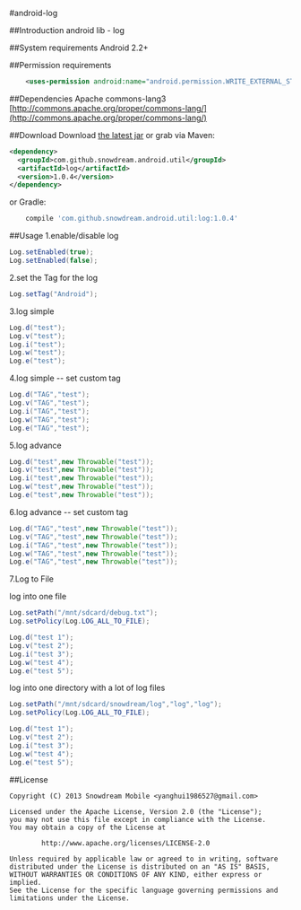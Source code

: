 #android-log

##Introduction
android lib - log

##System requirements
Android 2.2+

##Permission requirements
```xml
    <uses-permission android:name="android.permission.WRITE_EXTERNAL_STORAGE" />
```

##Dependencies
Apache commons-lang3   [http://commons.apache.org/proper/commons-lang/](http://commons.apache.org/proper/commons-lang/)

##Download
Download [the latest jar][1] or grab via Maven:

```xml
<dependency>
  <groupId>com.github.snowdream.android.util</groupId>
  <artifactId>log</artifactId>
  <version>1.0.4</version>
</dependency>
```

or Gradle:
```groovy
    compile 'com.github.snowdream.android.util:log:1.0.4'
```

##Usage
1.enable/disable log  
```java
Log.setEnabled(true);  
Log.setEnabled(false);  
```

2.set the Tag for the log  
```java
Log.setTag("Android");  
```

3.log simple  
```java
Log.d("test");  
Log.v("test");  
Log.i("test");  
Log.w("test");  
Log.e("test");  
```

4.log simple -- set custom tag  
```java
Log.d("TAG","test");  
Log.v("TAG","test");  
Log.i("TAG","test");  
Log.w("TAG","test");  
Log.e("TAG","test");  
```

5.log advance  
```java
Log.d("test",new Throwable("test"));  
Log.v("test",new Throwable("test"));  
Log.i("test",new Throwable("test"));  
Log.w("test",new Throwable("test"));  
Log.e("test",new Throwable("test"));  
```

6.log advance  -- set custom tag   
```java
Log.d("TAG","test",new Throwable("test"));  
Log.v("TAG","test",new Throwable("test"));  
Log.i("TAG","test",new Throwable("test"));  
Log.w("TAG","test",new Throwable("test"));  
Log.e("TAG","test",new Throwable("test"));  
```

7.Log to File

log into one file      
```java
Log.setPath("/mnt/sdcard/debug.txt");
Log.setPolicy(Log.LOG_ALL_TO_FILE);

Log.d("test 1");
Log.v("test 2");
Log.i("test 3");
Log.w("test 4");
Log.e("test 5");
```

log into one directory with a lot of log files
```java
Log.setPath("/mnt/sdcard/snowdream/log","log","log");
Log.setPolicy(Log.LOG_ALL_TO_FILE);

Log.d("test 1");
Log.v("test 2");
Log.i("test 3");
Log.w("test 4");
Log.e("test 5");
```

##License
```
Copyright (C) 2013 Snowdream Mobile <yanghui1986527@gmail.com>

Licensed under the Apache License, Version 2.0 (the "License");
you may not use this file except in compliance with the License.
You may obtain a copy of the License at

        http://www.apache.org/licenses/LICENSE-2.0

Unless required by applicable law or agreed to in writing, software
distributed under the License is distributed on an "AS IS" BASIS,
WITHOUT WARRANTIES OR CONDITIONS OF ANY KIND, either express or implied.
See the License for the specific language governing permissions and
limitations under the License.
```

[1]:https://oss.sonatype.org/content/groups/public/com/github/snowdream/android/util/log/1.0.4/log-1.0.4.jar